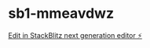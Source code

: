 # sb1-mmeavdwz

[Edit in StackBlitz next generation editor ⚡️](https://stackblitz.com/~/github.com/cristiangeerken/sb1-mmeavdwz)